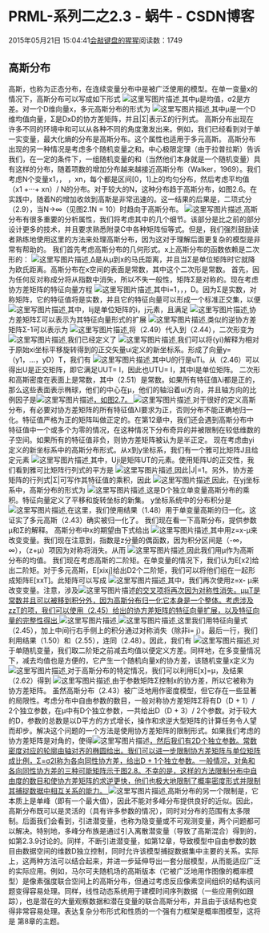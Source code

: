 
# PRML-系列二之2.3 - 蜗牛 - CSDN博客


2015年05月21日 15:04:41[会敲键盘的猩猩](https://me.csdn.net/u010182633)阅读数：1749


## 高斯分布
高斯，也称为正态分布，在连续变量分布中是被广泛使用的模型。在单一变量x的情况下，高斯分布可以写成如下形式
![这里写图片描述](https://img-blog.csdn.net/20150520165504858)[ ](https://img-blog.csdn.net/20150520165504858)
其中μ是均值，σ2是方差。对一个D维向量x，多元高斯分布的形式为
![这里写图片描述](https://img-blog.csdn.net/20150520165559891)[ ](https://img-blog.csdn.net/20150520165559891)
其中μ是一个D维均值向量，Σ是DxD的协方差矩阵，并且|Σ|表示Σ的行列式。
高斯分布出现在许多不同的环境中和可以从各种不同的角度激发出来。例如，我们已经看到对于单一实变量，最大化熵的分布是高斯分布。这个属性也适用于多元高斯。
高斯分布出现的另一种情况是考虑多个随机变量之和。中心极限定理（由于拉普拉斯）告诉我们，在一定的条件下，一组随机变量的和（当然他们本身就是一个随机变量）具有这样的分布，随着项数的增加分布越来越接近高斯分布（Walker，1969）。我们考虑N个变量x1，， ，xn，每个都是区间[0，1]上的均匀分布，然后考虑平均值（x1 +···+ xn）/ N的分布。对于较大的N，这种分布趋于高斯分布，如图2.6。在实践中，随着N的增加收敛到高斯是非常迅速的。这一结果的后果是，二项式分（2.9），当N→∞（见图2.1N = 10）时趋向于高斯分布。
![这里写图片描述](https://img-blog.csdn.net/20150520171535373)[ ](https://img-blog.csdn.net/20150520171535373)
高斯分布有很多重要的分析属性，我们将考虑其中的几个细节。该部分是比之前的部分设计更多的技术，并且要求熟悉附录C中各种矩阵恒等式。但是，我们强烈鼓励读者熟练地使用这里的方法来处理高斯分布，因为这对于理解后面更复杂的模型是非常有帮助的。
我们首先考虑高斯分布的几何形式。x上高斯分布的函数依赖是二次形的：
![这里写图片描述](https://img-blog.csdn.net/20150520172538454)[ ](https://img-blog.csdn.net/20150520172538454)
Δ是从μ到x的马氏距离，并且当Σ是单位矩阵时它就降为欧氏距离。高斯分布在x空间的表面是常数，其中这个二次形是常数。
首先，因为任何反对称成分将从指数中消失，所以不失一般性，矩阵Σ是对称的。现在考虑协方差矩阵的特征向量方程
![这里写图片描述](https://img-blog.csdn.net/20150520221843710)[ ](https://img-blog.csdn.net/20150520221843710)
其中i=1，，，D。因为Σ是实数，对称矩阵，它的特征值将是实数，并且它的特征向量可以形成一个标准正交集，以便
![这里写图片描述](https://img-blog.csdn.net/20150520222117086)[ ](https://img-blog.csdn.net/20150520222117086)
其中，Iij是单位矩阵的i，j元素，且满足
![这里写图片描述](https://img-blog.csdn.net/20150520222317038)[ ](https://img-blog.csdn.net/20150520222317038)
协方差矩阵Σ可以表示为其特征向量形式的扩展
![这里写图片描述](https://img-blog.csdn.net/20150520222545593)[ ](https://img-blog.csdn.net/20150520222545593)
类似的逆协方差矩阵Σ-1可以表示为
![这里写图片描述](https://img-blog.csdn.net/20150520222653204)[ ](https://img-blog.csdn.net/20150520222653204)
将（2.49）代入到（2.44），二次形变为
![这里写图片描述](https://img-blog.csdn.net/20150520222835918)[ ](https://img-blog.csdn.net/20150520222835918)
我们已经定义了
![这里写图片描述](https://img-blog.csdn.net/20150521125616813)[ ](https://img-blog.csdn.net/20150521125616813)
我们可以将{yi}解释为相对于原始xi坐标平移旋转得到的正交矢量ui定义的新坐标系。形成了向量y=（y1，…，yD）T，我们有
![这里写图片描述](https://img-blog.csdn.net/20150521130016274)[ ](https://img-blog.csdn.net/20150521130016274)
其中U的行是uTi。从（2.46）可以得出U是正交矩阵，即它满足UUT= I，因此也UTU= I，其中I是单位矩阵。
二次形和高斯密度在表面上是常数，其中（2.51）是常数。如果所有特征值λi都是正的，那么这些表面表示椭球，他们的中心在μ，他们的轴沿着ui方向，并且轴方向的比例因子是![这里写图片描述](https://img-blog.csdn.net/20150521130923784)[，如图2.7。 ](https://img-blog.csdn.net/20150521130923784)
![这里写图片描述](https://img-blog.csdn.net/20150521130934501)[ ](https://img-blog.csdn.net/20150521130934501)
对于很好的定义高斯分布，有必要对协方差矩阵的所有特征值λI要求为正，否则分布不能正确地归一化。特征值严格为正的矩阵叫做正定的。在第12章中，我们还会遇到高斯分布中特征值中一个或多个为零的情况，在这种情况下分布奇异的并被限制在较低维数的子空间。如果所有的特征值非负，则协方差矩阵被认为是半正定。
现在考虑由yi定义的新坐标系中的高斯分布形式。从x到y坐标系，我们有一个雅可比矩阵J且给定元素
![这里写图片描述](https://img-blog.csdn.net/20150521131730150)[ ](https://img-blog.csdn.net/20150521131730150)
其中，Uji是矩阵UT的元素。使用矩阵U的正交性，我们看到雅可比矩阵行列式的平方是
![这里写图片描述](https://img-blog.csdn.net/20150521132103929)[ ](https://img-blog.csdn.net/20150521132103929)
因此|J|=1。另外，协方差矩阵的行列式|Σ|可写作其特征值的乘积，因此
![这里写图片描述](https://img-blog.csdn.net/20150521132322866)[ ](https://img-blog.csdn.net/20150521132322866)
因此，在yj坐标系中，高斯分布的形式为
![这里写图片描述](https://img-blog.csdn.net/20150521132424721)[ ](https://img-blog.csdn.net/20150521132424721)
这是D个独立单变量高斯分布的乘积。特征向量定义了平移和旋转坐标的新集。 y坐标系统中的分布积分是
![这里写图片描述](https://img-blog.csdn.net/20150521140554329)[ ](https://img-blog.csdn.net/20150521140554329)
在这里，我们使用结果（1.48）用于单变量高斯的归一化。这证实了多元高斯（2.43）确实被归一化了。
我们现在看一下高斯分布，提供参数μ和Σ的解释。 高斯分布中x的期望由下式给出
![这里写图片描述](https://img-blog.csdn.net/20150521140828173)[ ](https://img-blog.csdn.net/20150521140828173)
其中用z=x-μ来改变变量。我们现在注意到，指数是z分量的偶函数，因为积分区间是（-∞，∞），（z+μ）项因为对称将消失。从而
![这里写图片描述](https://img-blog.csdn.net/20150521141246181)[ ](https://img-blog.csdn.net/20150521141246181)
因此我们用μ作为高斯分布的均值。
我们现在考虑高斯的二阶矩。在单变量的情况下，我们认为E[x2]给出二阶矩。对于多元高斯，E[xixj]给出D2个二阶矩，我们可以将他们组在一起形成矩阵E[xxT]。此矩阵可以写成
![这里写图片描述](https://img-blog.csdn.net/20150521141734349)[ ](https://img-blog.csdn.net/20150521141734349)
其中，我们再次使用z=x- μ来改变变量。注意，涉及![这里写图片描述](https://img-blog.csdn.net/20150521142450682)[的交叉项将再次因为对称性消失。μμT是常数并且可以被移到积分外，因为高斯分布归一化它本身是一个整体。考虑涉及zzT的项，我们可以使用（2.45）给出的协方差矩阵的特征向量扩展，以及特征向量的完整性得出 ](https://img-blog.csdn.net/20150521142450682)
![这里写图片描述](https://img-blog.csdn.net/20150521142417266)[ ](https://img-blog.csdn.net/20150521142417266)
![这里写图片描述](https://img-blog.csdn.net/20150521142539666)[ ](https://img-blog.csdn.net/20150521142539666)
这里我们用特征向量式（2.45），加上中间行右手侧上的积分通过对称消失（除非i= j）。最后一行，我们利用结果（1.50）和（2.55），连同（2.48）。因此，我们有
![这里写图片描述](https://img-blog.csdn.net/20150521142907817)[ ](https://img-blog.csdn.net/20150521142907817)
对于单随机变量，我们取二阶矩之前减去均值以便定义方差。同样地，在多变量情况下，减去均值也是方便的，它产生一个随机向量x的协方差，该随机变量x定义为
![这里写图片描述](https://img-blog.csdn.net/20150521143134656)[ ](https://img-blog.csdn.net/20150521143134656)
对于高斯分布的特定情况，我们可以利用E[x]=μ，及结果（2.62）得到
![这里写图片描述](https://img-blog.csdn.net/20150521143322827)[ ](https://img-blog.csdn.net/20150521143322827)
由于参数矩阵Σ控制x的协方差，所以它被称为协方差矩阵。
虽然高斯分布（2.43）被广泛地用作密度模型，但它存在一些显著的局限性。考虑分布中自由参数的数目，一般对称协方差矩阵Σ将有D（D + 1）/ 2个独立参数，在μ中有D个独立参数，一共给出D（D + 3）/ 2个参数。对于较大的D，参数的总数是以D平方的方式增长，操作和求逆大型矩阵的计算任务令人望而却步。解决这个问题的一个方法是使用协方差矩阵的限制形式。如果我们考虑的协方差矩阵是对角的，使得![这里写图片描述](https://img-blog.csdn.net/20150521144629524)[，然后我们有2D个独立参数。常数密度对应的轮廓由轴对齐的椭圆给出。我们可以进一步限制协方差矩阵与单位矩阵成比例，Σ=σ2I称为各向同性协方差，给出D + 1个独立参数。一般情况，对角和各向同性协方差的三种可能矩阵示于图2.8。不幸的是，这样的方法限制分布中自由度的数目和使协方差矩阵的求逆更快，他们也极大地限制了概率密度形式并限制其捕捉数据中相互关系的能力。 ](https://img-blog.csdn.net/20150521144629524)
![这里写图片描述](https://img-blog.csdn.net/20150521144718848)[ ](https://img-blog.csdn.net/20150521144718848)
高斯分布的另一个限制是，它本质上是单峰（即有一个最大值），因此不能对多峰分布提供良好的近似。因此，高斯分布既可以是灵活的（具有许多参数的情况），同时对分布的范围有太多限制。后面我们会看到，引进潜变量，也称为隐变量或不可观测变量，两个问题都可以解决。特别地，多峰分布族是通过引入离散潜变量（导致了高斯混合）得到的，如第2.3.9讨论的。同样，不断引进潜变量，如第12章，导致模型中自由参数的数目由数据空间的维数D独立控制，同时允许该模型捕捉数据集中主要的关系。实际上，这两种方法可以结合起来，并进一步延伸导出一套分层模型，从而能适应广泛的实际应用。例如，马尔可夫随机场的高斯版本（它被广泛地用作图像的概率模型）是像素强度联合空间上的高斯分布，但通过考虑反应像素空间组织的结构该问题变得容易处理。同样，线性动态系统用于建模时间序列数据（一些应用例如跟踪），也是潜在的大量观察数据和潜在变量的联合高斯分布，并且由于该结构也变得非常容易处理。表达复杂分布形式和性质的一个强有力框架是概率图模型，这将是
第8章的主题。
[
						](https://img-blog.csdn.net/20150521144718848)
[
	](https://img-blog.csdn.net/20150521144718848)
[
  ](https://img-blog.csdn.net/20150521144629524)